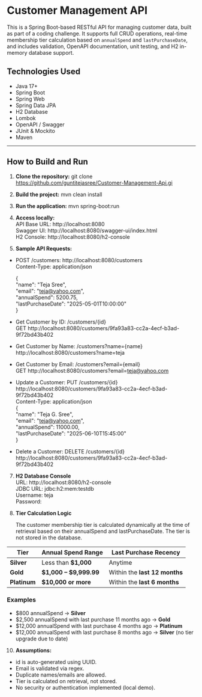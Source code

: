 # Customer Management API

This is a Spring Boot-based RESTful API for managing customer data, built as part of a coding challenge. It supports full CRUD operations, real-time membership tier calculation based on `annualSpend` and `lastPurchaseDate`, and includes validation, OpenAPI documentation, unit testing, and H2 in-memory database support.

## Technologies Used

- Java 17+
- Spring Boot
- Spring Web
- Spring Data JPA
- H2 Database
- Lombok
- OpenAPI / Swagger
- JUnit & Mockito
- Maven

---

## How to Build and Run

1. **Clone the repository:**
   git clone https://github.com/guntitejasree/Customer-Management-Api.gi

2. **Build the project:**
mvn clean install

3. **Run the application:**
mvn spring-boot:run

4. **Access locally:**  
API Base URL: http://localhost:8080  
Swagger UI: http://localhost:8080/swagger-ui/index.html  
H2 Console: http://localhost:8080/h2-console

5. **Sample API Requests:**
* POST /customers: http://localhost:8080/customers  
Content-Type: application/json  

   {  
     "name": "Teja Sree",  
     "email": "teja@yahoo.com",  
     "annualSpend": 5200.75,  
     "lastPurchaseDate": "2025-05-01T10:00:00"  
   }  

* Get Customer by ID:  /customers/{id}  
GET http://localhost:8080/customers/9fa93a83-cc2a-4ecf-b3ad-9f72bd43b402

* Get Customer by Name:  /customers?name={name}  
http://localhost:8080/customers?name=teja

* Get Customer by Email: /customers?email={email}  
  GET http://localhost:8080/customers?email=teja@yahoo.com

* Update a Customer: PUT /customers/{id}  
  http://localhost:8080/customers/9fa93a83-cc2a-4ecf-b3ad-9f72bd43b402    
  Content-Type: application/json    
{  
  "name": "Teja G. Sree",  
  "email": "teja@yahoo.com",  
  "annualSpend": 11000.00,  
  "lastPurchaseDate": "2025-06-10T15:45:00"  
}   

* Delete a Customer: DELETE /customers/{id}  
  http://localhost:8080/customers/9fa93a83-cc2a-4ecf-b3ad-9f72bd43b402
  
7. **H2 Database Console**  
URL: http://localhost:8080/h2-console  
JDBC URL: jdbc:h2:mem:testdb  
Username: teja  
Password:   

9. **Tier Calculation Logic**

   The customer membership tier is calculated dynamically at the time of retrieval based on their annualSpend and lastPurchaseDate. The tier is not stored in the database.  

| Tier       | Annual Spend Range            | Last Purchase Recency               |
|------------|-------------------------------|-------------------------------------|
| **Silver**   | Less than **$1,000**             | Anytime                              |
| **Gold**     | **$1,000 – $9,999.99**           | Within the **last 12 months**         |
| **Platinum** | **$10,000 or more**             | Within the **last 6 months**          |

### Examples  

- $800 annualSpend → **Silver**
- $2,500 annualSpend with last purchase 11 months ago → **Gold**
- $12,000 annualSpend with last purchase 4 months ago → **Platinum**
- $12,000 annualSpend with last purchase 8 months ago → **Silver** (no tier upgrade due to date)

10. **Assumptions:**
* id is auto-generated using UUID.
* Email is validated via regex.
* Duplicate names/emails are allowed.
* Tier is calculated on retrieval, not stored.
* No security or authentication implemented (local demo).
